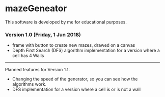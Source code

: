 # mazeGeneator

This software is developed by me for educational purposes.

### Version 1.0 (Friday, 1 Jun 2018)
- frame with button to create new mazes, drawed on a canvas
- Depth First Search (DFS) algorithm implementation for a version where a cell has 4 Walls


-----





 Planned features for Version 1.1:
 
 - Changing the speed of the generator, so you can see how the algorithms work.
- DFS implementation for a version where a cell is or is not a wall